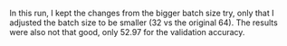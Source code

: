 In this run, I kept the changes from the bigger batch size try, only that I adjusted the batch size to be smaller (32 vs the original 64).
The results were also not that good, only 52.97 for the validation accuracy.